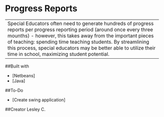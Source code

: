 # Progress Reports
<table>
<tr>
<td>
Special Educators often need to generate hundreds of progress reports per progress reporting period (around once every three mounths) - however, this takes away from the important pieces of teaching: spending time teaching students. By streamlining this process, special educators may be better able to utilize their time in school, maximizing student potential. 
</td>
</tr>
</table>

##Built with 
- [Netbeans]
- [Java]

##To-Do 
- [Create swing application]

##Creator
Lesley C. 
 
